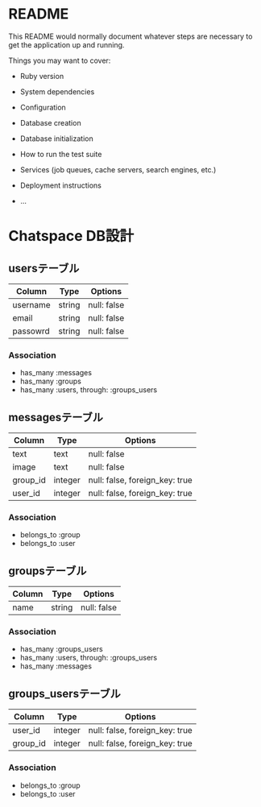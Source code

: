 # README

This README would normally document whatever steps are necessary to get the
application up and running.

Things you may want to cover:

* Ruby version

* System dependencies

* Configuration

* Database creation

* Database initialization

* How to run the test suite

* Services (job queues, cache servers, search engines, etc.)

* Deployment instructions

* ...

# Chatspace DB設計
## usersテーブル

|Column  |Type  |Options    |
|--------|------|-----------|
|username|string|null: false|
|email   |string|null: false|
|passowrd|string|null: false|

### Association
- has_many :messages
- has_many :groups
- has_many  :users,  through:  :groups_users


## messagesテーブル

|Column |Type   |Options                       |
|-------|-------|------------------------------|
|text   |text   |null: false                   |
|image  |text   |null: false                   |
|group_id|integer|null: false, foreign_key: true|
|user_id|integer|null: false, foreign_key: true|

### Association
- belongs_to :group
- belongs_to :user


## groupsテーブル

|Column|Type  |Options    |
|------|------|-----------|
|name  |string|null: false|

### Association
- has_many :groups_users
- has_many  :users,  through:  :groups_users
- has_many :messages


## groups_usersテーブル

|Column  |Type   |Options                       |
|--------|-------|------------------------------|
|user_id |integer|null: false, foreign_key: true|
|group_id|integer|null: false, foreign_key: true|

### Association
- belongs_to :group
- belongs_to :user
